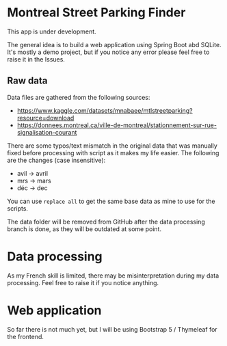 # Montreal Street Parking Finder

This app is under development. 

The general idea is to build a web application using Spring Boot abd SQLite. It's mostly a demo project, but if you notice any error please feel free to raise it in the Issues.

## Raw data

Data files are gathered from the following sources:
- https://www.kaggle.com/datasets/mnabaee/mtlstreetparking?resource=download
- https://donnees.montreal.ca/ville-de-montreal/stationnement-sur-rue-signalisation-courant

There are some typos/text mismatch in the original data that was manually fixed before processing with script as it makes my life easier. The following are the changes (case insensitive):
- avil -> avril
- mrs -> mars
- déc -> dec

You can use `replace all` to get the same base data as mine to use for the scripts. 

The data folder will be removed from GitHub after the data processing branch is done, as they will be outdated at some point. 

# Data processing
As my French skill is limited, there may be misinterpretation during my data processing. Feel free to raise it if you notice anything. 

# Web application
So far there is not much yet, but I will be using Bootstrap 5 / Thymeleaf for the frontend. 
